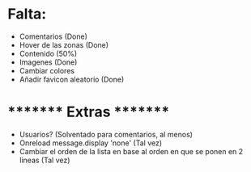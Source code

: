 # Falta:
- Comentarios (Done) 
- Hover de las zonas (Done)
- Contenido (50%)
- Imagenes (Done)
- Cambiar colores 
- Añadir favicon aleatorio (Done)

# ******* Extras *******
- Usuarios?  (Solventado para comentarios, al menos)
- Onreload message.display 'none' (Tal vez)
- Cambiar el orden de la lista en base al orden en que se ponen en 2 lineas (Tal vez)
